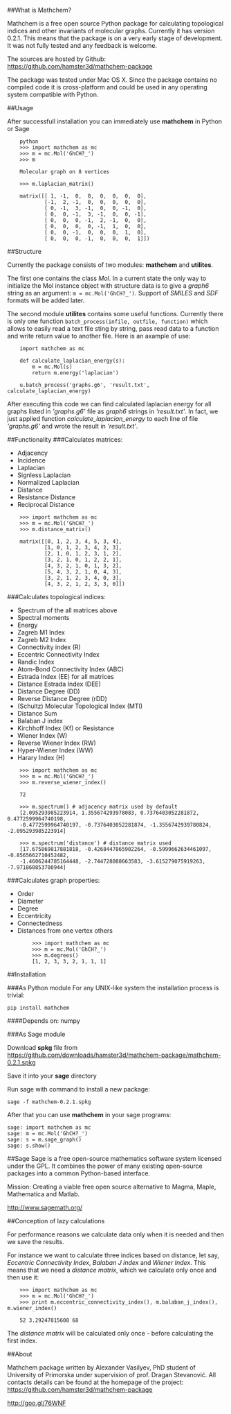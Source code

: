 ##What is Mathchem?

Mathchem is a free open source Python package for calculating topological indices and other invariants of molecular graphs. Currently it has version 0.2.1. This means that the package is on a very early stage of development. It was not fully tested and any feedback is welcome.

The sources are hosted by Github: <https://github.com/hamster3d/mathchem-package>

The package was tested under Mac OS X. Since the package contains no compiled code it is cross-platform and could be used in any operating system compatible with Python.

##Usage

After successfull installation you can immediately use **mathchem** in Python or Sage

~~~~~~~~~~~~~~~~~~ {.python .numberLines}    
    python
    >>> import mathchem as mc
    >>> m = mc.Mol('GhCH?_')
    >>> m
    
    Molecular graph on 8 vertices
    
    >>> m.laplacian_matrix()
    
    matrix([[ 1, -1,  0,  0,  0,  0,  0,  0],
            [-1,  2, -1,  0,  0,  0,  0,  0],
            [ 0, -1,  3, -1,  0,  0, -1,  0],
            [ 0,  0, -1,  3, -1,  0,  0, -1],
            [ 0,  0,  0, -1,  2, -1,  0,  0],
            [ 0,  0,  0,  0, -1,  1,  0,  0],
            [ 0,  0, -1,  0,  0,  0,  1,  0],
            [ 0,  0,  0, -1,  0,  0,  0,  1]])
~~~~~~~~~~~~~~~~~~~~~~~~~~~~~~~~~~~~~~~~~~~~~~
            
##Structure

Currently the package consists of two modules: **mathchem** and **utilites**.

The first one contains the class *Mol*. In a current state the only way to initialize the Mol instance object with structure data is to give a *graph6* string as an argument: `m = mc.Mol('GhCH?_')`. Support of *SMILES* and *SDF* formats will be added later.

The second module **utilites** contains some useful functions. Currently there is only one function `batch_process(infile, outfile, function)` which allows to easily read a text file sting by string, pass read data to a function and write return value to another file. Here is an axample of use:
        
~~~~~~~~~~~~~~~~~~ {.python .numberLines}
    import mathchem as mc
    
    def calculate_laplacian_energy(s):
        m = mc.Mol(s)
        return m.energy('laplacian')
    
    u.batch_process('graphs.g6', 'result.txt', calculate_laplacian_energy)
~~~~~~~~~~~~~~~~~~~~~~~~~~~~~~~~~~~~~~~~~~~

After executing this code we can find calculated laplacian energy for all graphs listed in *'graphs.g6'* file as *graph6* strings in *'result.txt'*. In fact, we just applied function *calculate_laplacian_energy* to each line of file *'graphs.g6'* and wrote the result in *'result.txt'*.


##Functionality
###Calculates matrices:
* Adjacency
* Incidence
* Laplacian
* Signless Laplacian
* Normalized Laplacian
* Distance
* Resistance Distance
* Reciprocal Distance

~~~~~~~~~~~~~~~~~~ {.python .numberLines}
    >>> import mathchem as mc
    >>> m = mc.Mol('GhCH?_')
    >>> m.distance_matrix()
    
    matrix([[0, 1, 2, 3, 4, 5, 3, 4],
            [1, 0, 1, 2, 3, 4, 2, 3],
            [2, 1, 0, 1, 2, 3, 1, 2],
            [3, 2, 1, 0, 1, 2, 2, 1],
            [4, 3, 2, 1, 0, 1, 3, 2],
            [5, 4, 3, 2, 1, 0, 4, 3],
            [3, 2, 1, 2, 3, 4, 0, 3],
            [4, 3, 2, 1, 2, 3, 3, 0]])
~~~~~~~~~~~~~~~~~~~~~~~~~~~~~~~~~~~~~~~~~
                
    
###Calculates topological indices:
* Spectrum of the all matrices above
* Spectral moments
* Energy
* Zagreb M1 Index
* Zagreb M2 Index
* Connectivity index (R)
* Eccentric Connectivity Index
* Randic Index
* Atom-Bond Connectivity Index (ABC)
* Estrada Index (EE) for all matrices
* Distance Estrada Index (DEE)
* Distance Degree (DD)
* Reverse Distance Degree (rDD)
* (Schultz) Molecular Topological Index (MTI)
* Distance Sum
* Balaban J index
* Kirchhoff Index (Kf) or Resistance
* Wiener Index (W)
* Reverse Wiener Index (RW)
* Hyper-Wiener Index (WW)
* Harary Index (H)

~~~~~~~~~~~~~~~~~~ {.python .numberLines}
    >>> import mathchem as mc
    >>> m = mc.Mol('GhCH?_')
    >>> m.reverse_wiener_index()
    
    72
    
    >>> m.spectrum() # adjacency matrix used by default
    [2.095293985223914, 1.355674293978083, 0.7376403052281872, 0.4772599964740198,
    -0.4772599964740197, -0.7376403052281874, -1.3556742939780824, -2.095293985223914]

    >>> m.spectrum('distance') # distance matrix used
    [17.675869817881818, -0.4268447865902264, -0.5999662634461097, -0.8565662710452482,
    -1.4606244785164448, -2.744728088663583, -3.615279075919263, -7.971860853700944]
~~~~~~~~~~~~~~~~~~~~~~~~~~~~~~~~~~~~~~~~
    
###Calculates graph properties:
* Order
* Diameter
* Degree
* Eccentricity
* Connectedness
* Distances from one vertex others

~~~~~~~~~~~~~~~~~~ {.python .numberLines}
        >>> import mathchem as mc
        >>> m = mc.Mol('GhCH?_')
        >>> m.degrees()
        [1, 2, 3, 3, 2, 1, 1, 1]
~~~~~~~~~~~~~~~~~~~~~~~~~~~~~~~~~~~~~~~~

##Installation

###As Python module
For any UNIX-like system the installation process is trivial:

    pip install mathchem    

####Depends on:
numpy

###As Sage module

Download **spkg** file from <https://github.com/downloads/hamster3d/mathchem-package/mathchem-0.2.1.spkg>

Save it into your **sage** directory

Run sage with command to install a new package:


    sage -f mathchem-0.2.1.spkg


After that you can use **mathchem** in your sage programs:

    sage: import mathchem as mc
    sage: m = mc.Mol('GhCH?_')
    sage: s = m.sage_graph()
    sage: s.show()




##Sage
Sage is a free open-source mathematics software system licensed under the GPL. It combines the power of many existing open-source packages into a common Python-based interface.

Mission: Creating a viable free open source alternative to Magma, Maple, Mathematica and Matlab.

<http://www.sagemath.org/>



##Conception of lazy calculations

For performance reasons we calculate data only when it is needed and then we save the results.

For instance we want to calculate three indices based on distance, let say, *Eccentric Connectivity Index*, *Balaban J index* and *Wiener Index*. This means that we need a *distance matrix*, which we calculate only once and then use it:

~~~~~~~~~~~~~~~~~~ {.python .numberLines}
    >>> import mathchem as mc
    >>> m = mc.Mol('GhCH?_')
    >>> print m.eccentric_connectivity_index(), m.balaban_j_index(), m.wiener_index()
    
    52 3.29247815608 68
~~~~~~~~~~~~~~~~~~~~~~~~~~~~~~~~~~~~~~~~~~~

The *distance matrix* will be calculated only once - before calculating the first index. 

##About

Mathchem package written by Alexander Vasilyev, PhD student of University of Primorska under supervision of prof. Dragan Stevanović.
All contacts details can be found at the homepage of the project: <https://github.com/hamster3d/mathchem-package>

<http://goo.gl/76WNF>